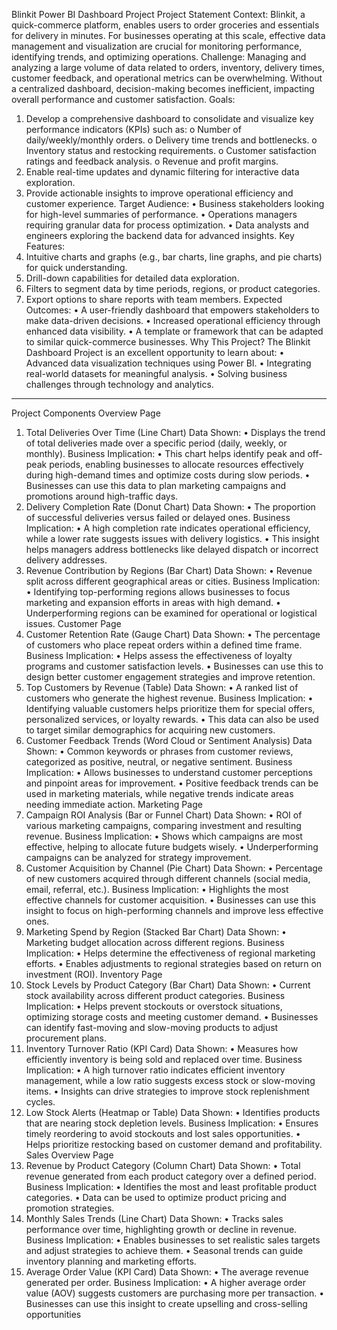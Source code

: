 Blinkit Power BI Dashboard Project
Project Statement
Context:
Blinkit, a quick-commerce platform, enables users to order groceries and essentials for 
delivery in minutes. For businesses operating at this scale, effective data management and 
visualization are crucial for monitoring performance, identifying trends, and optimizing 
operations.
Challenge:
Managing and analyzing a large volume of data related to orders, inventory, delivery times, 
customer feedback, and operational metrics can be overwhelming. Without a centralized 
dashboard, decision-making becomes inefficient, impacting overall performance and 
customer satisfaction.
Goals:
1. Develop a comprehensive dashboard to consolidate and visualize key performance 
indicators (KPIs) such as:
o Number of daily/weekly/monthly orders.
o Delivery time trends and bottlenecks.
o Inventory status and restocking requirements.
o Customer satisfaction ratings and feedback analysis.
o Revenue and profit margins.
2. Enable real-time updates and dynamic filtering for interactive data exploration.
3. Provide actionable insights to improve operational efficiency and customer 
experience.
Target Audience:
• Business stakeholders looking for high-level summaries of performance.
• Operations managers requiring granular data for process optimization.
• Data analysts and engineers exploring the backend data for advanced insights.
Key Features:
1. Intuitive charts and graphs (e.g., bar charts, line graphs, and pie charts) for quick 
understanding.
2. Drill-down capabilities for detailed data exploration.
3. Filters to segment data by time periods, regions, or product categories.
4. Export options to share reports with team members.
Expected Outcomes:
• A user-friendly dashboard that empowers stakeholders to make data-driven 
decisions.
• Increased operational efficiency through enhanced data visibility.
• A template or framework that can be adapted to similar quick-commerce 
businesses.
Why This Project?
The Blinkit Dashboard Project is an excellent opportunity to learn about:
• Advanced data visualization techniques using Power BI.
• Integrating real-world datasets for meaningful analysis.
• Solving business challenges through technology and analytics.
------------------------------------------------------------------------------------------------------------------------
Project Components
Overview Page
1. Total Deliveries Over Time (Line Chart)
Data Shown:
• Displays the trend of total deliveries made over a specific period (daily, weekly, or 
monthly).
Business Implication:
• This chart helps identify peak and off-peak periods, enabling businesses to allocate 
resources effectively during high-demand times and optimize costs during slow 
periods.
• Businesses can use this data to plan marketing campaigns and promotions around 
high-traffic days.
2. Delivery Completion Rate (Donut Chart)
Data Shown:
• The proportion of successful deliveries versus failed or delayed ones.
Business Implication:
• A high completion rate indicates operational efficiency, while a lower rate suggests 
issues with delivery logistics.
• This insight helps managers address bottlenecks like delayed dispatch or incorrect 
delivery addresses.
3. Revenue Contribution by Regions (Bar Chart)
Data Shown:
• Revenue split across different geographical areas or cities.
Business Implication:
• Identifying top-performing regions allows businesses to focus marketing and 
expansion efforts in areas with high demand.
• Underperforming regions can be examined for operational or logistical issues.
Customer Page
1. Customer Retention Rate (Gauge Chart)
Data Shown:
• The percentage of customers who place repeat orders within a defined time frame.
Business Implication:
• Helps assess the effectiveness of loyalty programs and customer satisfaction 
levels.
• Businesses can use this to design better customer engagement strategies and 
improve retention.
2. Top Customers by Revenue (Table)
Data Shown:
• A ranked list of customers who generate the highest revenue.
Business Implication:
• Identifying valuable customers helps prioritize them for special offers, 
personalized services, or loyalty rewards.
• This data can also be used to target similar demographics for acquiring new 
customers.
3. Customer Feedback Trends (Word Cloud or Sentiment Analysis)
Data Shown:
• Common keywords or phrases from customer reviews, categorized as positive, 
neutral, or negative sentiment.
Business Implication:
• Allows businesses to understand customer perceptions and pinpoint areas for 
improvement.
• Positive feedback trends can be used in marketing materials, while negative trends 
indicate areas needing immediate action.
Marketing Page
1. Campaign ROI Analysis (Bar or Funnel Chart)
Data Shown:
• ROI of various marketing campaigns, comparing investment and resulting revenue.
Business Implication:
• Shows which campaigns are most effective, helping to allocate future budgets 
wisely.
• Underperforming campaigns can be analyzed for strategy improvement.
2. Customer Acquisition by Channel (Pie Chart)
Data Shown:
• Percentage of new customers acquired through different channels (social media, 
email, referral, etc.).
Business Implication:
• Highlights the most effective channels for customer acquisition.
• Businesses can use this insight to focus on high-performing channels and improve 
less effective ones.
3. Marketing Spend by Region (Stacked Bar Chart)
Data Shown:
• Marketing budget allocation across different regions.
Business Implication:
• Helps determine the effectiveness of regional marketing efforts.
• Enables adjustments to regional strategies based on return on investment (ROI).
Inventory Page
1. Stock Levels by Product Category (Bar Chart)
Data Shown:
• Current stock availability across different product categories.
Business Implication:
• Helps prevent stockouts or overstock situations, optimizing storage costs and 
meeting customer demand.
• Businesses can identify fast-moving and slow-moving products to adjust 
procurement plans.
2. Inventory Turnover Ratio (KPI Card)
Data Shown:
• Measures how efficiently inventory is being sold and replaced over time.
Business Implication:
• A high turnover ratio indicates efficient inventory management, while a low ratio 
suggests excess stock or slow-moving items.
• Insights can drive strategies to improve stock replenishment cycles.
3. Low Stock Alerts (Heatmap or Table)
Data Shown:
• Identifies products that are nearing stock depletion levels.
Business Implication:
• Ensures timely reordering to avoid stockouts and lost sales opportunities.
• Helps prioritize restocking based on customer demand and profitability.
Sales Overview Page
1. Revenue by Product Category (Column Chart)
Data Shown:
• Total revenue generated from each product category over a defined period.
Business Implication:
• Identifies the most and least profitable product categories.
• Data can be used to optimize product pricing and promotion strategies.
2. Monthly Sales Trends (Line Chart)
Data Shown:
• Tracks sales performance over time, highlighting growth or decline in revenue.
Business Implication:
• Enables businesses to set realistic sales targets and adjust strategies to achieve 
them.
• Seasonal trends can guide inventory planning and marketing efforts.
3. Average Order Value (KPI Card)
Data Shown:
• The average revenue generated per order.
Business Implication:
• A higher average order value (AOV) suggests customers are purchasing more per 
transaction.
• Businesses can use this insight to create upselling and cross-selling opportunities
